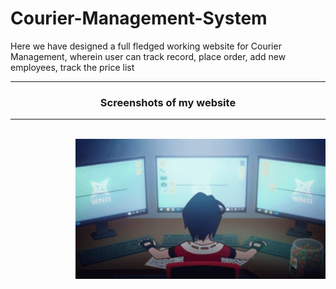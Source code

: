 # Courier-Management-System
Here we have designed a full fledged working website for Courier Management, wherein user can track record, place order, add new employees, track the price list
<hr>
<h3 align="center">Screenshots of my website</h3>
<hr>


<br>
<img align="right" alt="Coding" width="400" src="https://github.com/vishal-affinity/vishal-affinity/blob/main/ninjala-jane.gif" width="200"/>
</br>
